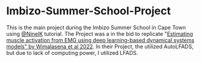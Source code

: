 # Imbizo-Summer-School-Project
This is the main project during the Imbizo Summer School in Cape Town using [@NinelK]([url](https://github.com/NinelK)) tutorial. The Project was a in the bid to replicate "[Estimating muscle activation from EMG using deep learning-based dynamical systems models" by Wimalasena et al 2022]([url](https://pubmed.ncbi.nlm.nih.gov/35366649/)). In their Project, the utilized AutoLFADS, but due to lack of computing power, I utilized LFADS.


